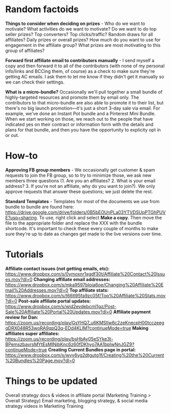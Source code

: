 <!-- TITLE: Affiliate Management Notes -->
<!-- SUBTITLE: Brain dump from Mandi -->

# Random factoids
**Things to consider when deciding on prizes** - Who do we want to motivate? What activities do we want to motivate? Do we want to do top seller prizes? Top converters? Top clicks/traffic? Random draws for all affiliates? Daily prizes or overall prizes? How much do you want to use for engagement in the affiliate group? What prizes are most motivating to this group of affiliates?

**Forward first affiliate email to contributors manually** - I send myself a copy and then forward it to all of the contributors (with none of my personal info/links and BCCing them, of course) as a check to make sure they're getting AC emails. I ask them to let me know if they didn't get it manually so we can check their settings.

**What is a micro-bundle?** Occasionally we'll pull together a small bundle of highly-targeted resources and promote them by email only. The contributors to that micro-bundle are also able to promote it to their list, but there's no big launch promotion—it's just a short 3-day sale via email. For example, we've done an Instant Pot bundle and a Pinterest Mini Bundle. When we start working on those, we reach out to the people that have indicated yes on their contract or information form with the details and plans for that bundle, and then you have the opportunity to explicity opt in or out.
# How-to
**Approving FB group members** - We occasionally get customer & spam requests to join the FB group, so to try to minimize those, we ask new members three questions (1. Are you an affiliates? 2. What is your email address? 3. If you're not an affiliate, why do you want to join?). We only approve requests that answer these questions; we just delete the rest.

**Standard Templates** - Templates for most of the documents we use from bundle to bundle are found here: https://drive.google.com/drive/folders/0B5bEOUnPLa03YTVDSUpPTGhPUVE?usp=sharing. To use, right click and select **Make a copy**. Then move the file to the appropriate folder and replace the XXX with the bundle shortcode. It's important to check these every couple of months to make sure they're up to date as changes get made to the live versions over time.

# Tutorials
**Affiliate contact issues (not getting emails, etc):** https://www.dropbox.com/s/0ymoxnr1xgdf30t/Affiliate%20Contact%20Issues.mov?dl=0
**Changing affiliate email addresses:** https://www.dropbox.com/s/mka9597bloia6oe/Changing%20Affiliate%20Email%20Addresses.mov?dl=0
**Top affiliate stats:** https://www.dropbox.com/s/t66tl95fa9zc05f/Top%20Affiliate%20Stats.mov?dl=0
**Post-sale affiliate portal updates:** https://www.dropbox.com/s/wid2evdebcml1gz/Post-Sale%20Affiliate%20Portal%20Updates.mov?dl=0
**Affiliate payment review for Dan:** https://zoom.us/recording/play/GsYHQ7_u6KMSIlw6c2zeKnecpH00tcczeegqDRX048R53woRA9qpQ3q-EDd4KLlM?continueMode=true
**Making affiliates super affiliates:** https://zoom.us/recording/play/bsHbAy05eSYke3t-BPemszbavrsMYtEsMINibKnc6z60fDKhyo7AA1bplwNnJGZ9?continueMode=true
**Creating Current Bundles page in portal:** https://www.dropbox.com/s/wvy6yg2dtgutg1f/Creating%20the%20Current%20Bundles%20Page.mov?dl=0

# Things to be updated
Overall strategy docs & videos in affiliate portal (Marketing Training > Overall Strategy)
Email marketing, blogging strategy, & social media strategy videos in Marketing Training